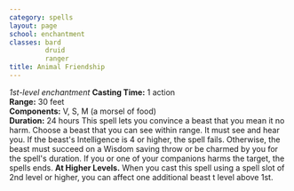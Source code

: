 ```yaml
---
category: spells
layout: page
school: enchantment
classes: bard
         druid
         ranger
title: Animal Friendship 
---
```

_1st-level enchantment_ 
**Casting Time:** 1 action    
**Range:** 30 feet    
**Components:** V, S, M (a morsel of food)    
**Duration:** 24 hours
This spell lets you convince a beast that you mean it no harm. Choose a beast that you can see within range. It must see and hear you. If the beast's Intelligence is 4 or higher, the spell fails. Otherwise, the beast must succeed on a Wisdom saving throw or be charmed by you for the spell's duration. If you or one of your companions harms the target, the spells ends. 
**At Higher Levels.** When you cast this spell using a spell slot of 2nd level or higher, you can affect one additional beast t level above 1st.